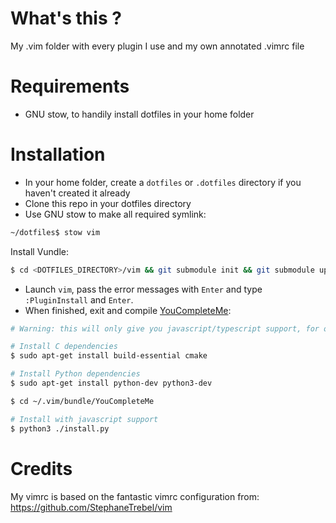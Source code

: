 # What's this ?
My .vim folder with every plugin I use and my own annotated .vimrc file


# Requirements
- GNU stow, to handily install dotfiles in your home folder

# Installation
- In your home folder, create a `dotfiles` or `.dotfiles` directory if you haven't created it already
- Clone this repo in your dotfiles directory
- Use GNU stow to make all required symlink:

```bash
~/dotfiles$ stow vim
```

Install Vundle:
```bash
$ cd <DOTFILES_DIRECTORY>/vim && git submodule init && git submodule update
```
- Launch `vim`, pass the error messages with `Enter` and type `:PluginInstall` and `Enter`.
- When finished, exit and compile [YouCompleteMe](https://github.com/Valloric/YouCompleteMe):

```bash
# Warning: this will only give you javascript/typescript support, for other options go to the YouCompleteMe repo for explanations

# Install C dependencies
$ sudo apt-get install build-essential cmake

# Install Python dependencies
$ sudo apt-get install python-dev python3-dev

$ cd ~/.vim/bundle/YouCompleteMe

# Install with javascript support
$ python3 ./install.py
```
# Credits

My vimrc is based on the fantastic vimrc configuration from:
https://github.com/StephaneTrebel/vim
